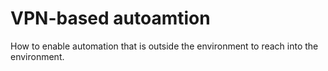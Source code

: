 # VPN-based autoamtion

How to enable automation that is outside the environment to reach into the environment.
